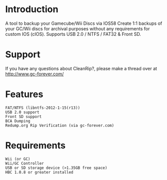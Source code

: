 # Introduction
A tool to backup your Gamecube/Wii Discs via IOS58
Create 1:1 backups of your GC/Wii discs for archival purposes without any requirements for custom IOS (cIOS). Supports USB 2.0 / NTFS / FAT32 & Front SD.

# Support
If you have any questions about CleanRip?, please make a thread over at http://www.gc-forever.com/

# Features
    FAT/NTFS (libntfs-2012-1-15(r13))
    USB 2.0 support
    Front SD support
    BCA Dumping
    Redump.org Rip Verification (via gc-forever.com) 

# Requirements
    Wii (or GC)
    Wii/GC Controller
    USB or SD storage device (>1.35GB free space)
    HBC 1.0.8 or greater installed 
